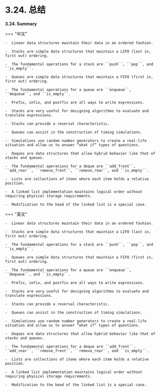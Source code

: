 # 3.24. 总结

**3.24. Summary**

=== "中文"

    -  Linear data structures maintain their data in an ordered fashion.

    -  Stacks are simple data structures that maintain a LIFO (last in, first out) ordering.

    -  The fundamental operations for a stack are ``push``, ``pop``, and ``is_empty``.

    -  Queues are simple data structures that maintain a FIFO (first in, first out) ordering.

    -  The fundamental operations for a queue are ``enqueue``, ``dequeue``, and ``is_empty``.

    -  Prefix, infix, and postfix are all ways to write expressions.

    -  Stacks are very useful for designing algorithms to evaluate and translate expressions.

    -  Stacks can provide a reversal characteristic.

    -  Queues can assist in the construction of timing simulations.

    -  Simulations use random number generators to create a real-life situation and allow us to answer “what if” types of questions.

    -  Deques are data structures that allow hybrid behavior like that of stacks and queues.

    -  The fundamental operations for a deque are ``add_front``, ``add_rear``, ``remove_front``, ``remove_rear``, and ``is_empty``.

    -  Lists are collections of items where each item holds a relative position.

    -  A linked list implementation maintains logical order without requiring physical storage requirements.

    -  Modification to the head of the linked list is a special case.

=== "英文"

    -  Linear data structures maintain their data in an ordered fashion.

    -  Stacks are simple data structures that maintain a LIFO (last in, first out) ordering.

    -  The fundamental operations for a stack are ``push``, ``pop``, and ``is_empty``.

    -  Queues are simple data structures that maintain a FIFO (first in, first out) ordering.

    -  The fundamental operations for a queue are ``enqueue``, ``dequeue``, and ``is_empty``.

    -  Prefix, infix, and postfix are all ways to write expressions.

    -  Stacks are very useful for designing algorithms to evaluate and translate expressions.

    -  Stacks can provide a reversal characteristic.

    -  Queues can assist in the construction of timing simulations.

    -  Simulations use random number generators to create a real-life situation and allow us to answer “what if” types of questions.

    -  Deques are data structures that allow hybrid behavior like that of stacks and queues.

    -  The fundamental operations for a deque are ``add_front``, ``add_rear``, ``remove_front``, ``remove_rear``, and ``is_empty``.

    -  Lists are collections of items where each item holds a relative position.

    -  A linked list implementation maintains logical order without requiring physical storage requirements.

    -  Modification to the head of the linked list is a special case.